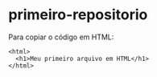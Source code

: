 # primeiro-repositorio

Para copiar o código em HTML:
```
<html>
  <h1>Meu primeiro arquivo em HTML</h1>
</html> 
```
